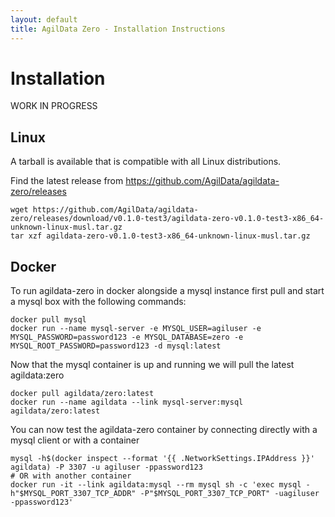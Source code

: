 ```yaml
---
layout: default
title: AgilData Zero - Installation Instructions
---
```


# Installation

WORK IN PROGRESS

## Linux

A tarball is available that is compatible with all Linux distributions.

Find the latest release from https://github.com/AgilData/agildata-zero/releases

```
wget https://github.com/AgilData/agildata-zero/releases/download/v0.1.0-test3/agildata-zero-v0.1.0-test3-x86_64-unknown-linux-musl.tar.gz
tar xzf agildata-zero-v0.1.0-test3-x86_64-unknown-linux-musl.tar.gz
```

## Docker

To run agildata-zero in docker alongside a mysql instance first pull and start a mysql box with the following commands:

```
docker pull mysql
docker run --name mysql-server -e MYSQL_USER=agiluser -e MYSQL_PASSWORD=password123 -e MYSQL_DATABASE=zero -e MYSQL_ROOT_PASSWORD=password123 -d mysql:latest
```

Now that the mysql container is up and running we will pull the latest agildata:zero

```
docker pull agildata/zero:latest
docker run --name agildata --link mysql-server:mysql agildata/zero:latest
```

You can now test the agildata-zero container by connecting directly with a mysql client or with a container

```
mysql -h$(docker inspect --format '{{ .NetworkSettings.IPAddress }}' agildata) -P 3307 -u agiluser -ppassword123
# OR with another container
docker run -it --link agildata:mysql --rm mysql sh -c 'exec mysql -h"$MYSQL_PORT_3307_TCP_ADDR" -P"$MYSQL_PORT_3307_TCP_PORT" -uagiluser -ppassword123'
```

